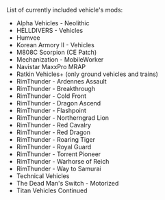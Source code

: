 List of currently included vehicle's mods:

- Alpha Vehicles - Neolithic
- HELLDIVERS - Vehicles
- Humvee
- Korean Armory II - Vehicles
- M808C Scorpion (CE Patch)
- Mechanization - MobileWorker
- Navistar MaxxPro MRAP
- Ratkin Vehicles+ (only ground vehicles and trains)
- RimThunder - Ardennes Assault
- RimThunder - Breakthrough
- RimThunder - Cold Front
- RimThunder - Dragon Ascend
- RimThunder - Flashpoint
- RimThunder - Northerngrad Lion
- RimThunder - Red Cavalry
- RimThunder - Red Dragon
- RimThunder - Roaring Tiger
- RimThunder - Royal Guard
- RimThunder - Torrent Pioneer
- RimThunder - Warhorse of Reich
- RimThunder - Way to Samurai
- Technical Vehicles
- The Dead Man's Switch - Motorized
- Titan Vehicles Continued
